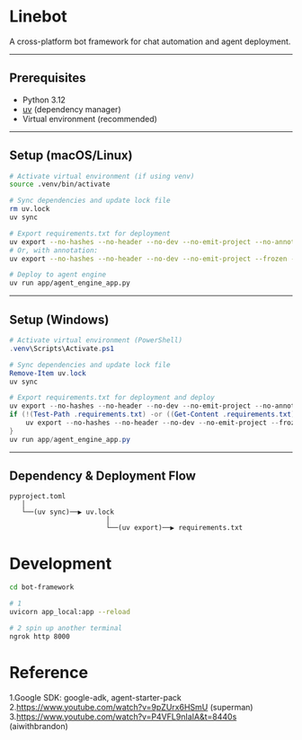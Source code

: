 # Linebot

A cross-platform bot framework for chat automation and agent deployment.

---

## Prerequisites
- Python 3.12
- [uv](https://github.com/astral-sh/uv) (dependency manager)
- Virtual environment (recommended)

---

## Setup (macOS/Linux)

```sh
# Activate virtual environment (if using venv)
source .venv/bin/activate

# Sync dependencies and update lock file
rm uv.lock
uv sync

# Export requirements.txt for deployment
uv export --no-hashes --no-header --no-dev --no-emit-project --no-annotate --frozen -o .requirements.txt
# Or, with annotation:
uv export --no-hashes --no-header --no-dev --no-emit-project --frozen -o .requirements.txt

# Deploy to agent engine
uv run app/agent_engine_app.py
```

---

## Setup (Windows)

```powershell
# Activate virtual environment (PowerShell)
.venv\Scripts\Activate.ps1

# Sync dependencies and update lock file
Remove-Item uv.lock
uv sync

# Export requirements.txt for deployment and deploy
uv export --no-hashes --no-header --no-dev --no-emit-project --no-annotate --frozen -o .requirements.txt
if (!(Test-Path .requirements.txt) -or ((Get-Content .requirements.txt).Length -eq 0)) {
    uv export --no-hashes --no-header --no-dev --no-emit-project --frozen -o .requirements.txt
}
uv run app/agent_engine_app.py
```

---

## Dependency & Deployment Flow

```
pyproject.toml
   │
   └──(uv sync)──▶ uv.lock
                        │
                        └──(uv export)──▶ requirements.txt
```


# Development 
```bash
cd bot-framework

# 1 
uvicorn app_local:app --reload

# 2 spin up another terminal 
ngrok http 8000
```


# Reference

1.Google SDK: google-adk, agent-starter-pack<br>
2.https://www.youtube.com/watch?v=9pZUrx6HSmU (superman)<br>
3.https://www.youtube.com/watch?v=P4VFL9nIaIA&t=8440s (aiwithbrandon)<br>